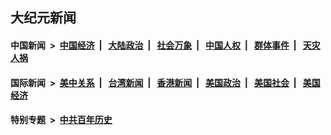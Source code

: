 ## 大纪元新闻

#### 中国新闻 &nbsp;>&nbsp; [中国经济](indexes/ncid283/README.md?04230445) &nbsp;| &nbsp; [大陆政治](indexes/ncid277/README.md?04230445) &nbsp;| &nbsp; [社会万象](indexes/ncid282/README.md?04230445) &nbsp;| &nbsp; [中国人权](indexes/ncid278/README.md?04230445) &nbsp;| &nbsp; [群体事件](indexes/ncid279/README.md?04230445) &nbsp;| &nbsp; [天灾人祸](indexes/ncid280/README.md?04230445)

#### 国际新闻 &nbsp;>&nbsp; [美中关系](indexes/nf1412576/README.md?04230445) &nbsp;| &nbsp; [台湾新闻](indexes/ncid1349361/README.md?04230445) &nbsp;| &nbsp; [香港新闻](indexes/ncid1349362/README.md?04230445) &nbsp;| &nbsp; [美国政治](indexes/ncid1078159/README.md?04230445) &nbsp;| &nbsp; [美国社会](indexes/ncid1078160/README.md?04230445) &nbsp;| &nbsp; [美国经济](indexes/ncid1078158/README.md?04230445)

#### 特别专题 &nbsp;>&nbsp; [中共百年历史](https://github.com/epoch-news/epoch-special/blob/master/README.md?04230445)  
